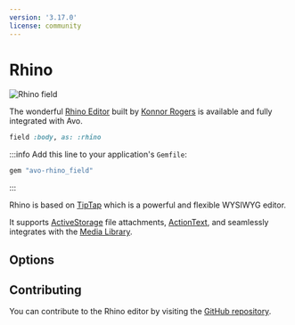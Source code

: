 ```yaml
---
version: '3.17.0'
license: community
---
```


# Rhino

<Image src="/assets/img/fields/rhino/rhino-field.gif" alt="Rhino field" size="800x413" />

The wonderful [Rhino Editor](https://rhino-editor.vercel.app/) built by [Konnor Rogers](https://www.konnorrogers.com/) is available and fully integrated with Avo.

```ruby
field :body, as: :rhino
```

:::info
Add this line to your application's `Gemfile`:

```ruby
gem "avo-rhino_field"
```
:::

Rhino is based on [TipTap](https://tiptap.dev/) which is a powerful and flexible WYSIWYG editor.

It supports [ActiveStorage](https://guides.rubyonrails.org/active_storage_overview.html) file attachments, [ActionText](https://guides.rubyonrails.org/action_text_overview.html), and seamlessly integrates with the [Media Library](./../media-library).

## Options

<!-- @include: ./../common/field_options/always_show.md-->

## Contributing

You can contribute to the Rhino editor by visiting the [GitHub repository](https://github.com/avo-hq/avo-rhino_field).
